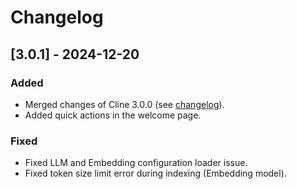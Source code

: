 # Changelog

## [3.0.1] - 2024-12-20

### Added

- Merged changes of Cline 3.0.0 (see [changelog](https://github.com/cline/cline/blob/main/CHANGELOG.md#300)).
- Added quick actions in the welcome page.

### Fixed

- Fixed LLM and Embedding configuration loader issue.
- Fixed token size limit error during indexing (Embedding model).